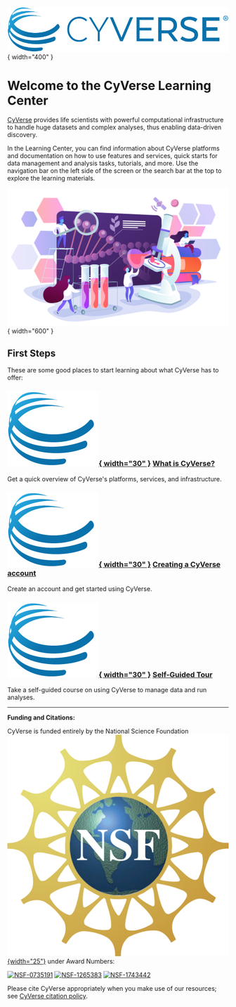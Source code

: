 ![!CyVerse Learning Center](assets/de/logos/cyverse_logo_2022.png "CyVerse Learning Center"){ width="400" }

# Welcome to the CyVerse Learning Center

[CyVerse](https://cyverse.org) provides life scientists with powerful computational infrastructure to handle huge datasets and complex analyses, thus enabling data-driven discovery.

In the Learning Center, you can find information about CyVerse platforms and documentation on how to use features and services, quick starts for data management and analysis tasks, tutorials, and more. Use the navigation bar on the left side of the screen or the search bar at the top to explore the learning materials.

![people](assets/people_science.png){ width="600" }

## First Steps

These are some good places to start learning about what CyVerse has to offer:

### **[![!What](assets/de/logos/cyverse_ball_2022.png "Account"){ width="30" }](what_is_cyverse.md) [What is CyVerse?](what_is_cyverse.md)**

Get a quick overview of CyVerse's platforms, services, and infrastructure.

### **[![!Account](assets/de/logos/cyverse_ball_2022.png "Account"){ width="30" }](account.md) [Creating a CyVerse account](account.md)**

Create an account and get started using CyVerse.

### **[![!Account](assets/de/logos/cyverse_ball_2022.png "Account"){ width="30" }](mooc.md) [Self-Guided Tour](mooc.md)**

Take a self-guided course on using CyVerse to manage data and run analyses. 


-----------------------------------------------------------------------

**Funding and Citations:**

CyVerse is funded entirely by the National Science Foundation [![NSF](assets/nsf.png){width="25"}](https://nsf.gov) under Award Numbers:

[![NSF-0735191](https://img.shields.io/badge/NSF-0735191-blue.svg)](https://www.nsf.gov/awardsearch/showAward?AWD_ID=0735191)  [![NSF-1265383](https://img.shields.io/badge/NSF-1265383-blue.svg)](https://www.nsf.gov/awardsearch/showAward?AWD_ID=1265383)  [![NSF-1743442](https://img.shields.io/badge/NSF-1743442-blue.svg)](https://www.nsf.gov/awardsearch/showAward?AWD_ID=1743442)

Please cite CyVerse appropriately when you make use of our resources; see [CyVerse citation policy](https://cyverse.org/policies/cite-cyverse).

